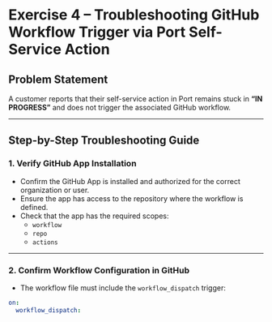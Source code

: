 #  Exercise 4 – Troubleshooting GitHub Workflow Trigger via Port Self-Service Action

##  Problem Statement

A customer reports that their self-service action in Port remains stuck in **“IN PROGRESS”** and does not trigger the associated GitHub workflow.

---

##  Step-by-Step Troubleshooting Guide

###  1. Verify GitHub App Installation

-  Confirm the GitHub App is installed and authorized for the correct organization or user.
-  Ensure the app has access to the repository where the workflow is defined.
-  Check that the app has the required scopes:
    - `workflow`
    - `repo`
    - `actions`

---

###  2. Confirm Workflow Configuration in GitHub

-  The workflow file must include the `workflow_dispatch` trigger:
  ```yaml
  on:
    workflow_dispatch:
